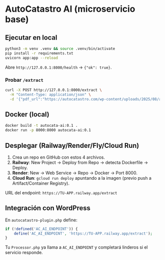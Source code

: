 # AutoCatastro AI (microservicio base)

## Ejecutar en local
```bash
python3 -m venv .venv && source .venv/bin/activate
pip install -r requirements.txt
uvicorn app:app --reload
```
Abre `http://127.0.0.1:8000/health` → `{"ok": true}`.

### Probar `/extract`
```bash
curl -X POST http://127.0.0.1:8000/extract \
  -H "Content-Type: application/json" \
  -d '{"pdf_url":"https://autocatastro.com/wp-content/uploads/2025/08/archivo.pdf"}'
```

## Docker (local)
```bash
docker build -t autocata-ai:0.1 .
docker run -p 8000:8000 autocata-ai:0.1
```

## Desplegar (Railway/Render/Fly/Cloud Run)
1. Crea un repo en GitHub con estos 4 archivos.
2. **Railway**: New Project → Deploy from Repo → detecta Dockerfile → Deploy.
3. **Render**: New → Web Service → Repo → Docker → Port 8000.
4. **Cloud Run**: `gcloud run deploy` apuntando a la imagen (previo push a Artifact/Container Registry).

URL del endpoint: `https://TU-APP.railway.app/extract`

## Integración con WordPress
En `autocatastro-plugin.php` define:
```php
if (!defined('AC_AI_ENDPOINT')) {
    define('AC_AI_ENDPOINT', 'https://TU-APP.railway.app/extract');
}
```
Tu `Processor.php` ya llama a `AC_AI_ENDPOINT` y completará linderos si el servicio responde.
